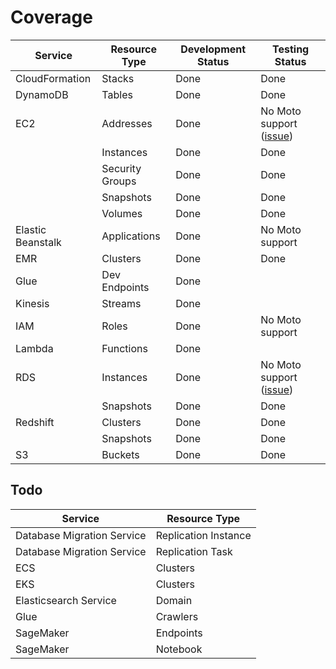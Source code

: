 # Coverage

| Service           | Resource Type   | Development Status | Testing Status                                                        |
| ----------------- | --------------- | ------------------ | --------------------------------------------------------------------- |
| CloudFormation    | Stacks          | Done               | Done                                                                  |
| DynamoDB          | Tables          | Done               | Done                                                                  |
| EC2               | Addresses       | Done               | No Moto support ([issue](https://github.com/spulec/moto/issues/2221)) |
|                   | Instances       | Done               | Done                                                                  |
|                   | Security Groups | Done               | Done                                                                  |
|                   | Snapshots       | Done               | Done                                                                  |
|                   | Volumes         | Done               | Done                                                                  |
| Elastic Beanstalk | Applications    | Done               | No Moto support                                                       |
| EMR               | Clusters        | Done               | Done                                                                  |
| Glue              | Dev Endpoints   | Done               |                                                                       |
| Kinesis           | Streams         | Done               |                                                                       |
| IAM               | Roles           | Done               | No Moto support                                                       |
| Lambda            | Functions       | Done               |                                                                       |
| RDS               | Instances       | Done               | No Moto support ([issue](https://github.com/spulec/moto/issues/2220)) |
|                   | Snapshots       | Done               | Done                                                                  |
| Redshift          | Clusters        | Done               | Done                                                                  |
|                   | Snapshots       | Done               | Done                                                                  |
| S3                | Buckets         | Done               | Done                                                                  |

## Todo

| Service                    | Resource Type        |
| -------------------------- | -------------------- |
| Database Migration Service | Replication Instance |
| Database Migration Service | Replication Task     |
| ECS                        | Clusters             |
| EKS                        | Clusters             |
| Elasticsearch Service      | Domain               |
| Glue                       | Crawlers             |
| SageMaker                  | Endpoints            |
| SageMaker                  | Notebook             |
